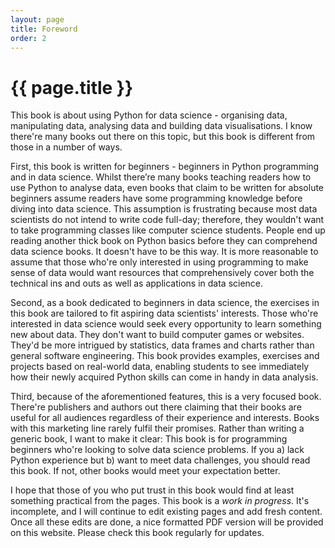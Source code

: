 ```yaml
---
layout: page
title: Foreword
order: 2
---
```


<h1>{{ page.title }}</h1>

This book is about using Python for data science - organising data, manipulating data, analysing data and building data visualisations. I know there're many books out there on this topic, but this book is different from those in a number of ways. 

First, this book is written for beginners - beginners in Python programming and in data science. Whilst there’re many books teaching readers how to use Python to analyse data, even books that claim to be written for absolute beginners assume readers have some programming knowledge before diving into data science. This assumption is frustrating because most data scientists do not intend to write code full-day; therefore, they wouldn't want to take programming classes like computer science students. People end up reading another thick book on Python basics before they can comprehend data science books. It doesn't have to be this way. It is more reasonable to assume that those who're only interested in using programming to make sense of data would want resources that comprehensively cover both the technical ins and outs as well as applications in data science. 

Second, as a book dedicated to beginners in data science, the exercises in this book are tailored to fit aspiring data scientists' interests. Those who're interested in data science would seek every opportunity to learn something new about data. They don't want to build computer games or websites. They'd be more intrigued by statistics, data frames and charts rather than general software engineering. This book provides examples, exercises and projects based on real-world data, enabling students to see immediately how their newly acquired Python skills can come in handy in data analysis.

Third, because of the aforementioned features, this is a very focused book. There're publishers and authors out there claiming that their books are useful for all audiences regardless of their experience and interests. Books with this marketing line rarely fulfil their promises. Rather than writing a generic book, I want to make it clear: This book is for programming beginners who're looking to solve data science problems. If you a) lack Python experience but b) want to meet data challenges, you should read this book. If not, other books would meet your expectation better.

I hope that those of you who put trust in this book would find at least something practical from the pages. This book is a <i>work in progress</i>. It's incomplete, and I will continue to edit existing pages and add fresh content. Once all these edits are done, a nice formatted PDF version will be provided on this website. Please check this book regularly for updates.